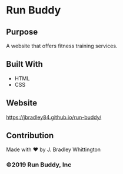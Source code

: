 # Run Buddy

## Purpose
A website that offers fitness training services.

## Built With
* HTML
* CSS

## Website
https://jbradley84.github.io/run-buddy/

## Contribution
Made with ❤️ by J. Bradley Whittington

### ©️2019 Run Buddy, Inc 
